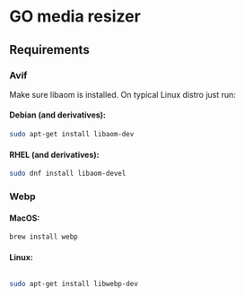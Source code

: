# GO media resizer


## Requirements

### Avif

Make sure libaom is installed. On typical Linux distro just run:

#### Debian (and derivatives):
```bash
sudo apt-get install libaom-dev
```

#### RHEL (and derivatives):
```bash
sudo dnf install libaom-devel
```

### Webp

#### MacOS:

```bash
brew install webp
```
#### Linux:

```bash

sudo apt-get install libwebp-dev
```
